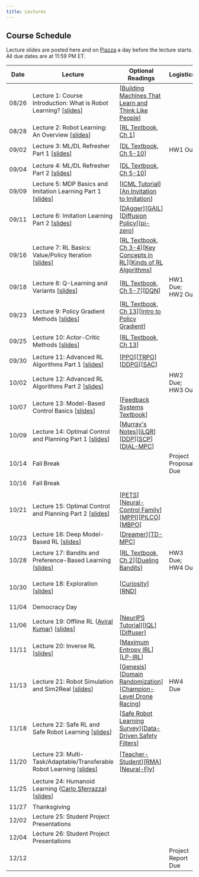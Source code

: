```yaml
---
title: Lectures
---
```


## Course Schedule

Lecture slides are posted here and on [Piazza](https://piazza.com/cmu/fall2025/16831/home) a day before the lecture starts. All due dates are at 11:59 PM ET.

| Date | Lecture| Optional Readings | Logistics | Topic Groups|
|------------|--------------------------------------------------------------------------------------------------|--------------------------------------------------------------------------------------------------------------------------|-----------------------------------|--------------------------------------------|
| 08/26| Lecture 1: Course Introduction: What is Robot Learning? [[slides](#)] | [[Building Machines That Learn and Think Like People](https://arxiv.org/abs/1604.00289)]|| 🔴 Introduction   |
| 08/28| Lecture 2: Robot Learning: An Overview [[slides](#)]| [[RL Textbook, Ch 1](http://incompleteideas.net/book/RLbook2018.pdf)]  || 🔴 Introduction   |
| 09/02| Lecture 3: ML/DL Refresher Part 1 [[slides](#)] | [[DL Textbook, Ch 5-10](https://www.deeplearningbook.org/)]| HW1 Out   | 🟠 ML/DL Refresher|
| 09/04| Lecture 4: ML/DL Refresher Part 2 [[slides](#)] | [[DL Textbook, Ch 5-10](https://www.deeplearningbook.org/)]|| 🟠 ML/DL Refresher|
| 09/09| Lecture 5: MDP Basics and Imitation Learning Part 1 [[slides](#)] | [[ICML Tutorial](https://sites.google.com/view/icml2018-imitation-learning/)][[An Invitation to Imitation](https://www.ri.cmu.edu/pub_files/2015/3/InvitationToImitation_3_1415.pdf)] || 🟣 Imitation Learning   |
| 09/11| Lecture 6: Imitation Learning Part 2 [[slides](#)] | [[DAgger](https://arxiv.org/pdf/1011.0686.pdf)][[GAIL](https://arxiv.org/pdf/1606.03476.pdf)][[Diffusion Policy](https://diffusion-policy.cs.columbia.edu/)][[pi-zero](https://www.physicalintelligence.company/blog/pi0)] || 🟣 Imitation Learning   |
| 09/16| Lecture 7: RL Basics: Value/Policy Iteration [[slides](#)]| [[RL Textbook, Ch 3-4](http://incompleteideas.net/book/RLbook2018.pdf)][[Key Concepts in RL](https://spinningup.openai.com/en/latest/spinningup/rl_intro.html)][[Kinds of RL Algorithms](https://spinningup.openai.com/en/latest/spinningup/rl_intro2.html)] || 🟢 Model-Free RL  |
| 09/18| Lecture 8: Q-Learning and Variants [[slides](#)] | [[RL Textbook, Ch 5-7](http://incompleteideas.net/book/RLbook2018.pdf)][[DQN](https://www.cs.toronto.edu/~vmnih/docs/dqn.pdf)] | HW1 Due; HW2 Out| 🟢 Model-Free RL  |
| 09/23| Lecture 9: Policy Gradient Methods [[slides](#)] | [[RL Textbook, Ch 13](http://incompleteideas.net/book/RLbook2018.pdf)][[Intro to Policy Gradient](https://spinningup.openai.com/en/latest/spinningup/rl_intro3.html)] || 🟢 Model-Free RL  |
| 09/25| Lecture 10: Actor-Critic Methods [[slides](#)] | [[RL Textbook, Ch 13](http://incompleteideas.net/book/RLbook2018.pdf)]|| 🟢 Model-Free RL  |
| 09/30| Lecture 11: Advanced RL Algorithms Part 1 [[slides](#)] | [[PPO](https://arxiv.org/pdf/1707.06347)][[TRPO](https://arxiv.org/pdf/1502.05477.pdf)][[DDPG](https://arxiv.org/pdf/1509.02971.pdf)][[SAC](https://arxiv.org/abs/1801.01290)] || 🟢 Model-Free RL  |
| 10/02| Lecture 12: Advanced RL Algorithms Part 2 [[slides](#)] | | HW2 Due; HW3 Out| 🟢 Model-Free RL  |
| 10/07| Lecture 13: Model-Based Control Basics [[slides](#)] | [[Feedback Systems Textbook](https://fbswiki.org/wiki/index.php/Feedback_Systems:_An_Introduction_for_Scientists_and_Engineers)] || 🔵 Model-Based RL|
| 10/09| Lecture 14: Optimal Control and Planning Part 1 [[slides](#)] | [[Murray's Notes](https://fbswiki.org/wiki/index.php/Supplement:_Optimization-Based_Control)][[iLQR](https://www.scitepress.org/PublishedPapers/2004/11439/pdf/index.html)][[DDP](https://ieeexplore.ieee.org/abstract/document/6386025)][[SCP](https://arc.aiaa.org/doi/epdf/10.2514/1.G000218)][[DIAL-MPC](https://lecar-lab.github.io/dial-mpc/)] || 🔵 Model-Based RL|
| 10/14| Fall Break| |Project Proposal Due | ⛱️|
| 10/16| Fall Break| || ⛱️|
| 10/21| Lecture 15: Optimal Control and Planning Part 2 [[slides](#)] | [[PETS](https://arxiv.org/abs/1805.12114)][[Neural-Control Family](https://www.gshi.me/blog/NeuralControl/)][[MPPI](https://homes.cs.washington.edu/~bboots/files/InformationTheoreticMPC.pdf)][[PILCO](https://www.cs.utexas.edu/users/sniekum/classes/RLFD-F15/papers/Deisenroth11.pdf)][[MBPO](https://arxiv.org/pdf/1906.08253.pdf)] |   | 🔵 Model-Based RL|
| 10/23| Lecture 16: Deep Model-Based RL [[slides](#)] | [[Dreamer](https://arxiv.org/pdf/1912.01603.pdf)][[TD-MPC](https://nicklashansen.github.io/td-mpc/)]  || 🔵 Model-Based RL|
| 10/28| Lecture 17: Bandits and Preference-Based Learning [[slides](#)] | [[RL Textbook, Ch 2](http://incompleteideas.net/book/RLbook2018.pdf)][[Dueling Bandits](https://www.cs.cornell.edu/people/tj/publications/yue_etal_09a.pdf)] | HW3 Due; HW4 Out| 🟡 Bandits and Exploration   |
| 10/30| Lecture 18: Exploration [[slides](#)] | [[Curiosity](https://arxiv.org/pdf/1705.05363.pdf)][[RND](https://arxiv.org/pdf/1810.12894.pdf)] || 🟡 Bandits and Exploration   |
| 11/04| Democracy Day | || 🗳️|
| 11/06| Lecture 19: Offline RL ([Aviral Kumar](https://aviralkumar2907.github.io/)) [[slides](#)] | [[NeurIPS Tutorial](https://sites.google.com/view/offlinerltutorial-neurips2020/home)][[IQL](https://arxiv.org/abs/2110.06169)][[Diffuser](https://arxiv.org/abs/2205.09991)] | | ⚪ RL from Offline Data |
| 11/11| Lecture 20: Inverse RL [[slides](#)] | [[Maximum Entropy IRL](https://cdn.aaai.org/AAAI/2008/AAAI08-227.pdf)][[LP-IRL](https://ai.stanford.edu/~ang/papers/icml00-irl.pdf)] || ⚪ RL from Offline Data |
| 11/13| Lecture 21: Robot Simulation and Sim2Real [[slides](#)] | [[Genesis](https://genesis-embodied-ai.github.io/)][[Domain Randomization](https://arxiv.org/abs/1703.06907)][[Champion-Level Drone Racing](https://www.nature.com/articles/s41586-023-06419-4)] | HW4 Due| 🟤 Specialized Topics   |
| 11/18| Lecture 22: Safe RL and Safe Robot Learning [[slides](#)] | [[Safe Robot Learning Survey](https://www.annualreviews.org/doi/abs/10.1146/annurev-control-042920-020211)][[Data-Driven Safety Filters](https://ieeexplore.ieee.org/abstract/document/10266799)] || 🟤 Specialized Topics   |
| 11/20| Lecture 23: Multi-Task/Adaptable/Transferable Robot Learning [[slides](#)] | [[Teacher-Student](https://www.research-collection.ethz.ch/bitstream/handle/20.500.11850/448343/1/2020_science_robotics_lee_locomotion.pdf)][[RMA](https://arxiv.org/abs/2107.04034)][[Neural-Fly](https://arxiv.org/abs/2205.06908)] || 🟤 Specialized Topics |
| 11/25| Lecture 24: Humanoid Learning ([Carlo Sferrazza](https://sferrazza.cc/)) [[slides](#)] | | | 🟤 Specialized Topics |
| 11/27| Thanksgiving | || 🦃|
| 12/02| Lecture 25: Student Project Presentations | || ⚫ Project  |
| 12/04| Lecture 26: Student Project Presentations | || ⚫ Project  |
| 12/12| | | Project Report Due | ✨ |
